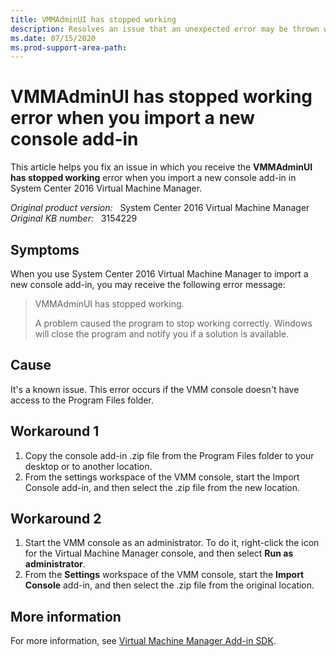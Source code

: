 ```yaml
---
title: VMMAdminUI has stopped working
description: Resolves an issue that an unexpected error may be thrown when you import a new console add-in.
ms.date: 07/15/2020
ms.prod-support-area-path: 
---
```

# VMMAdminUI has stopped working error when you import a new console add-in

This article helps you fix an issue in which you receive the **VMMAdminUI has stopped working** error when you import a new console add-in in System Center 2016 Virtual Machine Manager.

_Original product version:_ &nbsp; System Center 2016 Virtual Machine Manager  
_Original KB number:_ &nbsp; 3154229

## Symptoms

When you use System Center 2016 Virtual Machine Manager to import a new console add-in, you may receive the following error message:

> VMMAdminUI has stopped working.
>
> A problem caused the program to stop working correctly. Windows will close the program and notify you if a solution is available.

## Cause

It's a known issue. This error occurs if the VMM console doesn't have access to the Program Files folder.

## Workaround 1

1. Copy the console add-in .zip file from the Program Files folder to your desktop or to another location.
2. From the settings workspace of the VMM console, start the Import Console add-in, and then select the .zip file from the new location.

## Workaround 2  

1. Start the VMM console as an administrator. To do it, right-click the icon for the Virtual Machine Manager console, and then select **Run as administrator**.
2. From the **Settings** workspace of the VMM console, start the **Import Console** add-in, and then select the .zip file from the original location.

## More information

For more information, see [Virtual Machine Manager Add-in SDK](/previous-versions/system-center/developer/jj860311(v=msdn.10)).

